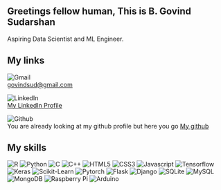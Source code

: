 ## Greetings fellow human, This is B. Govind Sudarshan 

Aspiring Data Scientist and ML Engineer.
  
## My links
![Gmail](https://img.shields.io/badge/Gmail-D14836?style=for-the-badge&logo=gmail&logoColor=white)  
govindsud@gmail.com  
  
![LinkedIn](	https://img.shields.io/badge/LinkedIn-0077B5?style=for-the-badge&logo=linkedin&logoColor=white)  
[My LinkedIn Profile](https://www.linkedin.com/in/b-govind-sudarshan-b4a50818b/)  
  
![Github](https://img.shields.io/badge/GitHub-100000?style=for-the-badge&logo=github&logoColor=white)  
You are already looking at my github profile but here you go [My github](https://github.com/lightknight64bit)  
  
## My skills  
![R](https://img.shields.io/badge/R-276DC3?style=for-the-badge&logo=r&logoColor=white) ![Python](https://img.shields.io/badge/Python-FFD43B?style=for-the-badge&logo=python&logoColor=darkgreen) ![C](	https://img.shields.io/badge/C-00599C?style=for-the-badge&logo=c&logoColor=white) ![C++](https://img.shields.io/badge/C%2B%2B-00599C?style=for-the-badge&logo=c%2B%2B&logoColor=white) ![HTML5](	https://img.shields.io/badge/HTML5-E34F26?style=for-the-badge&logo=html5&logoColor=white) ![CSS3](https://img.shields.io/badge/CSS3-1572B6?style=for-the-badge&logo=css3&logoColor=white) ![Javascript](	https://img.shields.io/badge/JavaScript-F7DF1E?style=for-the-badge&logo=javascript&logoColor=black) ![Tensorflow](https://img.shields.io/badge/TensorFlow-FF6F00?style=for-the-badge&logo=TensorFlow&logoColor=white) ![Keras](https://img.shields.io/badge/Keras-D00000?style=for-the-badge&logo=Keras&logoColor=white) ![Scikit-Learn](	https://img.shields.io/badge/scikit_learn-F7931E?style=for-the-badge&logo=scikit-learn&logoColor=white) ![Pytorch](https://img.shields.io/badge/PyTorch-%23EE4C2C.svg?style=for-the-badge&logo=PyTorch&logoColor=white) ![Flask](	https://img.shields.io/badge/Flask-000000?style=for-the-badge&logo=flask&logoColor=white) ![Django](https://img.shields.io/badge/Django-092E20?style=for-the-badge&logo=django&logoColor=green) ![SQLite](https://img.shields.io/badge/SQLite-07405E?style=for-the-badge&logo=sqlite&logoColor=white) ![MySQL](	https://img.shields.io/badge/MySQL-00000F?style=for-the-badge&logo=mysql&logoColor=white) ![MongoDB](	https://img.shields.io/badge/MongoDB-4EA94B?style=for-the-badge&logo=mongodb&logoColor=white) ![Raspberry Pi](https://img.shields.io/badge/RASPBERRY%20PI-C51A4A.svg?&style=for-the-badge&logo=raspberry%20pi&logoColor=white) ![Arduino](https://img.shields.io/badge/Arduino_IDE-00979D?style=for-the-badge&logo=arduino&logoColor=white)
